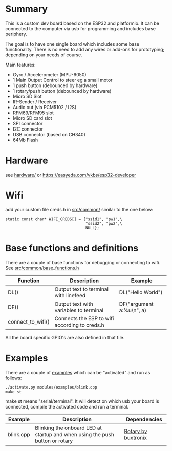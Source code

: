 # Summary
This is a custom dev board based on the ESP32 and platformio. It can be connected to the computer via usb for programming and includes base periphery.

The goal is to have one single board which includes some base functionality.
There is no need to add any wires or add-ons for prototyping; depending on your needs of course.

Main features:
- Gyro / Accelerometer (MPU-6050)
- 1 Main Output Control to steer eg a small motor
- 1 push button (debounced by hardware)
- 1 rotary/push button (debounced by hardware)
- Micro SD Slot
- IR-Sender / Receiver
- Audio out (via PCM5102 / I2S)
- RFM69/RFM95 slot
- Micro SD card slot
- SPI connector
- I2C connector
- USB connector (based on CH340)
- 64Mb Flash

# Hardware
see [hardware/](hardware) or https://easyeda.com/vkbs/esp32-developer

# Wifi
add your custom file creds.h in [src/common/](src/common) similar to the one below:

```
static const char* WIFI_CREDS[] = {"ssid1", "pw1",\
                                   "ssid2", "pw2",\
                                   NULL};
```

# Base functions and definitions
There are a couple of base functions for debugging or connecting to wifi. See [src/common/base_functions.h](src/common/base_functions.h)

| Function          | Description                                   | Example                  |
|-------------------|-----------------------------------------------|--------------------------|
| DL()              | Output text to terminal with linefeed         | DL("Hello World")        |
| DF()              | Output text with variables to terminal        | DF("argument a:%u\n", a) |
| connect_to_wifi() | Connects the ESP to wifi according to creds.h |                          |

All the board specific GPIO's are also defined in that file.

# Examples
There are a couple of [examples](examples) which can be "activated" and run as follows:
```
./activate.py modules/examples/blink.cpp
make st
```

make st means "serial/terminal". It will detect on which usb your board is connected, compile the activated code and run a terminal.

| Example   | Description                                                                  | Dependencies        |
|-----------|------------------------------------------------------------------------------|---------------------|
| blink.cpp | Blinking the onboard LED at startup and when using the push button or rotary | [Rotary by buxtronix](https://github.com/buxtronix/arduino/blob/master/libraries/Rotary) |

